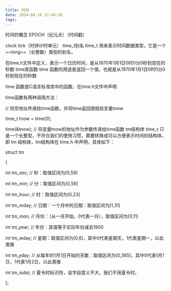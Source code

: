 ```yaml
---
title: 时间
date: 2024-04-16 22:44:26
tags: 
---
```


时间的概念
EPOCH（纪元点）（时间戳）

clock tick（时钟计时单元）
time_t别名
time_t 用来表示时间数据类型，它是一个==long==（长整数）类型的别名，

在time.h文件中定义，表示一个日历时间，是从1970年1月1日0时0分0秒到现在的秒数
time库函数
time 函数的用途是返回一个值，也就是从1970年1月1日0时0分0秒到现在的秒数

time 函数是C语言标准库中的函数，在time.h文件中声明

time函数有两种调用方法：

// 将空地址传递给time函数，并将time返回值赋给变量tnow

time_t tnow = time(0);

time(&tnow); // 将变量tnow的地址作为参数传递给time函数
tm结构体
time_t 只是一个长整型，不符合我们的使用习惯，需要转换成可以方便表示时间的结构体，即 tm 结构体，tm结构体在 time.h 中声明，具体如下：

struct tm

{

int tm_sec; // 秒：取值区间为\[0,59\]

int tm_min; // 分：取值区间为\[0,59\]

int tm_hour; // 时：取值区间为\[0,23\]

int tm_mday; // 日期：一个月中的日期：取值区间为\[1,31\]

int tm_mon; // 月份：（从一月开始，0代表一月），取值区间为\[0,11\]

int tm_year; // 年份：其值等于实际年份减去1900

int tm_wday; // 星期：取值区间为\[0,6\]，其中0代表星期天，1代表星期一，以此类推

int tm_yday; // 从每年的1月1日开始的天数：取值区间为\[0,365\]，其中0代表1月1日，1代表1月2日，以此类推

int tm_isdst; // 夏令时标识符，该字段意义不大，我们不用夏令时。

};
